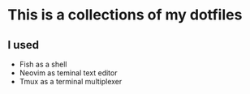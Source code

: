 # This is a collections of my dotfiles

## I used
- Fish as a shell
- Neovim as teminal text editor
- Tmux as a terminal multiplexer
